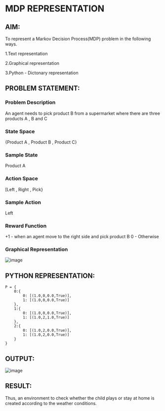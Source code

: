 # MDP REPRESENTATION

## AIM:
To represent a Markov Decision Process(MDP) problem in the following ways.

1.Text representation

2.Graphical representation

3.Python - Dictonary representation

## PROBLEM STATEMENT:
### Problem Description
An agent needs to pick product B from a supermarket where there are three products A , B and C

### State Space
{Product A , Product B , Product C}

### Sample State
Product A

### Action Space
[Left , Right , Pick}

### Sample Action
Left

### Reward Function
+1 - when an agent move to the right side and pick product B
0 - Otherwise

### Graphical Representation
![image](https://github.com/Sandhyacharu/mdp-representation/assets/75235167/3e686e89-65cc-4d25-81bb-a0eefc94ba7c)

## PYTHON REPRESENTATION:
```python3
P = {
    0:{
        0: [(1.0,0,0.0,True)],
        1: [(1.0,0,0.0,True)]
    },
    1:{
        0: [(1.0,0,0.0,True)],
        1: [(1.0,2,1.0,True)]
    },
    2:{
        0: [(1.0,2,0.0,True)],
        1: [(1.0,2,0.0,True)]
    }
}
```
## OUTPUT:
![image](https://github.com/Sandhyacharu/mdp-representation/assets/75235167/2c94eeb9-7731-4901-b5a4-c78a27ff4c19)

## RESULT:
Thus, an environment to check whether the child plays or stay at home is created according to the weather conditions.
